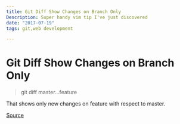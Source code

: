 ```yaml
---
title: Git Diff Show Changes on Branch Only
Description: Super handy vim tip I've just discovered
date: "2017-07-19"
tags: git,web development

---
```

# Git Diff Show Changes on Branch Only

> git diff master...feature

That shows only new changes on feature with respect to master.

[Source](https://stackoverflow.com/questions/17605208/git-diff-showing-only-commits-that-revision-branch-a-is-ahead-of-revision-branch)
